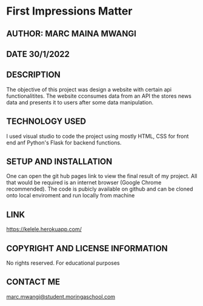 # First Impressions Matter
## AUTHOR: MARC MAINA MWANGI
## DATE 30/1/2022

## DESCRIPTION
The objective of this project was design a website with certain api functionalitites. The website cconsumes data from an API the stores news data and presents it to users after some data manipulation.

## TECHNOLOGY USED
I used visual studio to code the project using mostly HTML, CSS for front end anf Python's Flask for backend functions.

## SETUP AND INSTALLATION
One can open the git hub pages link to view the final result of my project. All that would be required is an internet browser (Google Chrome recommended). The code is pubicly available on github and can be cloned onto local enviroment and run locally from machine

## LINK
https://kelele.herokuapp.com/

## COPYRIGHT AND LICENSE INFORMATION
No rights reserved. For educational purposes

## CONTACT ME
marc.mwangi@student.moringaschool.com

